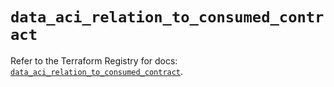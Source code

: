# `data_aci_relation_to_consumed_contract`

Refer to the Terraform Registry for docs: [`data_aci_relation_to_consumed_contract`](https://registry.terraform.io/providers/ciscodevnet/aci/2.17.0/docs/data-sources/relation_to_consumed_contract).
